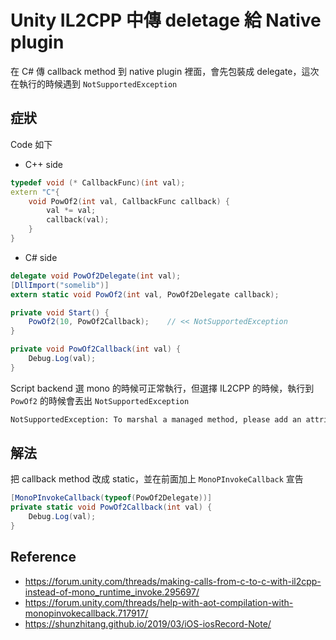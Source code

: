 # Unity IL2CPP 中傳 deletage 給 Native plugin


在 C# 傳 callback method 到 native plugin 裡面，會先包裝成 delegate，這次在執行的時候遇到 `NotSupportedException`

<!--more-->

## 症狀

Code 如下

- C++ side

```cpp
typedef void (* CallbackFunc)(int val);
extern "C"{
    void PowOf2(int val, CallbackFunc callback) {
        val *= val;
        callback(val);
    }
}
```

- C# side

```csharp
delegate void PowOf2Delegate(int val);
[DllImport("somelib")]
extern static void PowOf2(int val, PowOf2Delegate callback);

private void Start() {
    PowOf2(10, PowOf2Callback);    // << NotSupportedException
}

private void PowOf2Callback(int val) {
    Debug.Log(val);
}
```

Script backend 選 mono 的時候可正常執行，但選擇 IL2CPP 的時候，執行到 `PowOf2` 的時候會丟出 `NotSupportedException`

```txt
NotSupportedException: To marshal a managed method, please add an attribute named 'MonoPInvokeCallback' to the method definition.
```

## 解法
把 callback method 改成 static，並在前面加上 `MonoPInvokeCallback` 宣告

```csharp
[MonoPInvokeCallback(typeof(PowOf2Delegate))]
private static void PowOf2Callback(int val) {
    Debug.Log(val);
}
```

## Reference
- https://forum.unity.com/threads/making-calls-from-c-to-c-with-il2cpp-instead-of-mono_runtime_invoke.295697/
- https://forum.unity.com/threads/help-with-aot-compilation-with-monopinvokecallback.717917/
- https://shunzhitang.github.io/2019/03/iOS-iosRecord-Note/

